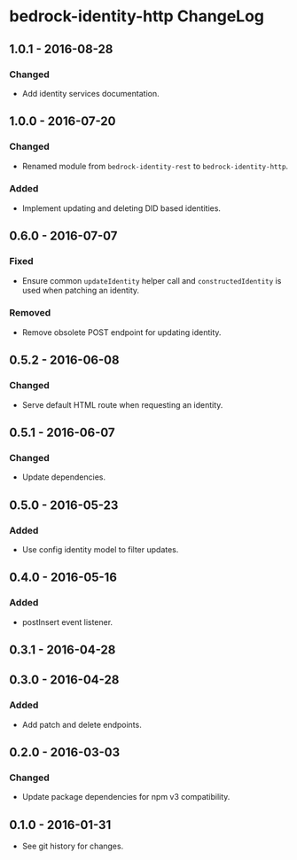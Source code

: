 # bedrock-identity-http ChangeLog

## 1.0.1 - 2016-08-28

### Changed
- Add identity services documentation.

## 1.0.0 - 2016-07-20

### Changed
- Renamed module from `bedrock-identity-rest` to `bedrock-identity-http`.

### Added
- Implement updating and deleting DID based identities.

## 0.6.0 - 2016-07-07

### Fixed
- Ensure common `updateIdentity` helper call and
  `constructedIdentity` is used when patching an identity.

### Removed
- Remove obsolete POST endpoint for updating identity.

## 0.5.2 - 2016-06-08

### Changed
- Serve default HTML route when requesting an identity.

## 0.5.1 - 2016-06-07

### Changed
- Update dependencies.

## 0.5.0 - 2016-05-23

### Added
- Use config identity model to filter updates.

## 0.4.0 - 2016-05-16

### Added
- postInsert event listener.

## 0.3.1 - 2016-04-28

## 0.3.0 - 2016-04-28

### Added
- Add patch and delete endpoints.

## 0.2.0 - 2016-03-03

### Changed
- Update package dependencies for npm v3 compatibility.

## 0.1.0 - 2016-01-31

- See git history for changes.
